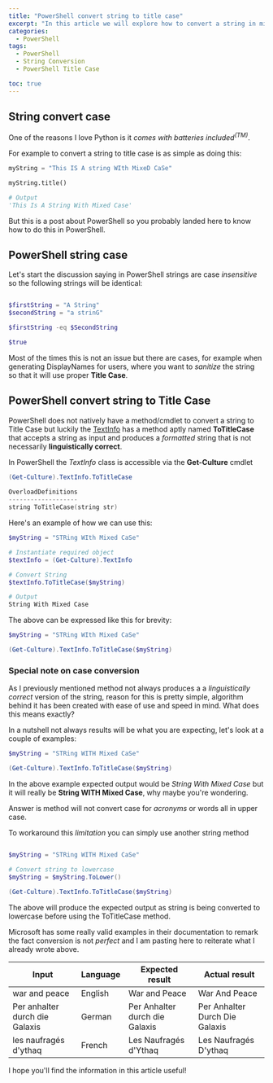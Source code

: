 ```yaml
---
title: "PowerShell convert string to title case"
excerpt: "In this article we will explore how to convert a string in mixed case into a Title Case String."
categories:
  - PowerShell
tags:
  - PowerShell
  - String Conversion
  - PowerShell Title Case

toc: true
---
```


## String convert case

One of the reasons I love Python is it *comes with batteries included<sup>(TM)</sup>*.

For example to convert a string to title case is as simple as doing this:

```python
myString = "This IS A string WIth MixeD CaSe"

myString.title()

# Output
'This Is A String With Mixed Case'
```

But this is a post about PowerShell so you probably landed here to know how to do this in PowerShell.

## PowerShell string case

Let's start the discussion saying in PowerShell strings are case *insensitive* so the following strings will be identical:

```powershell

$firstString = "A String"
$secondString = "a strinG"

$firstString -eq $SecondString

$true
```

Most of the times this is not an issue but there are cases, for example when generating DisplayNames for users, where you want to *sanitize* the string so that it will use proper **Title Case**.

## PowerShell convert string to Title Case

PowerShell does not natively have a method/cmdlet to convert a string to Title Case but luckily the [TextInfo](https://docs.microsoft.com/en-us/dotnet/api/system.globalization.textinfo.totitlecase?view=netframework-4.8) has a method aptly named **ToTitleCase** that accepts a string as input and produces a *formatted* string that is not necessarily **linguistically correct**.

In PowerShell the *TextInfo* class is accessible via the **Get-Culture** cmdlet

```powershell
(Get-Culture).TextInfo.ToTitleCase
 
OverloadDefinitions
-------------------
string ToTitleCase(string str)
```

Here's an example of how we can use this:

```powershell
$myString = "STRing WIth Mixed CaSe"

# Instantiate required object
$textInfo = (Get-Culture).TextInfo

# Convert String
$textInfo.ToTitleCase($myString)

# Output
String With Mixed Case
```

The above can be expressed like this for brevity:

```powershell
$myString = "STRing WIth Mixed CaSe"

(Get-Culture).TextInfo.ToTitleCase($myString)
```

### Special note on case conversion

As I previously mentioned method not always produces a a *linguistically correct* version of the string, reason for this is pretty simple, algorithm behind it has been created with ease of use and speed in mind.
What does this means exactly?

In a nutshell not always results will be what you are expecting, let's look at a couple of examples:

```powershell
$myString = "STRing WITH Mixed CaSe"

(Get-Culture).TextInfo.ToTitleCase($myString)
```

In the above example expected output would be *String With Mixed Case* but it will really be **String WITH Mixed Case**, why maybe you're wondering.

Answer is method will not convert case for *acronyms* or words all in upper case.

To workaround this *limitation* you can simply use another string method

```powershell

$myString = "STRing WITH Mixed CaSe"

# Convert string to lowercase
$myString = $myString.ToLower()

(Get-Culture).TextInfo.ToTitleCase($myString)
```

The above will produce the expected output as string is being converted to lowercase before using the ToTitleCase method.

Microsoft has some really valid examples in their documentation to remark the fact conversion is not *perfect* and I am pasting here to reiterate what I already wrote above.

| **Input**                      | Language | Expected result                | Actual result                  |
| ------------------------------ | -------- | ------------------------------ | ------------------------------ |
| war and peace                  | English  | War and Peace                  | War And Peace                  |
| Per anhalter durch die Galaxis | German   | Per Anhalter durch die Galaxis | Per Anhalter Durch Die Galaxis |
| les naufragés d'ythaq          | French   | Les Naufragés d'Ythaq          | Les Naufragés D'ythaq          |

I hope you'll find the information in this article useful!

